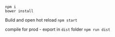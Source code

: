 
`npm i`  
`bower install`

Build and open hot reload
`npm start`

compile for prod - export in `dist` folder
`npm run dist`
